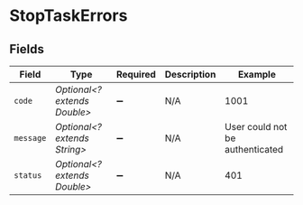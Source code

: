 # StopTaskErrors


## Fields

| Field                           | Type                            | Required                        | Description                     | Example                         |
| ------------------------------- | ------------------------------- | ------------------------------- | ------------------------------- | ------------------------------- |
| `code`                          | *Optional<? extends Double>*    | :heavy_minus_sign:              | N/A                             | 1001                            |
| `message`                       | *Optional<? extends String>*    | :heavy_minus_sign:              | N/A                             | User could not be authenticated |
| `status`                        | *Optional<? extends Double>*    | :heavy_minus_sign:              | N/A                             | 401                             |